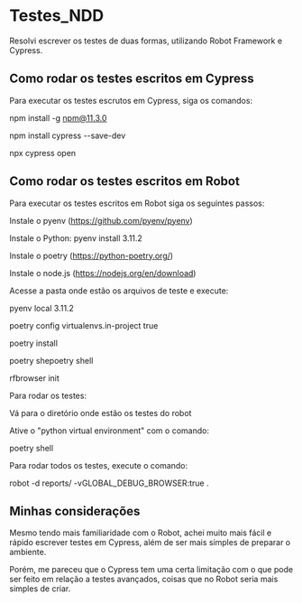 
# Testes_NDD

Resolvi escrever os testes de duas formas, utilizando Robot Framework e Cypress.


## Como rodar os testes escritos em Cypress
Para executar os testes escrutos em Cypress, siga os comandos:

npm install -g npm@11.3.0

npm install cypress --save-dev

npx cypress open



## Como rodar os testes escritos em Robot

Para executar os testes escritos em Robot siga os seguintes passos:

Instale o pyenv (https://github.com/pyenv/pyenv)

Instale o Python: pyenv install 3.11.2

Instale o poetry (https://python-poetry.org/)

Instale o node.js (https://nodejs.org/en/download)

Acesse a pasta onde estão os arquivos de teste e execute:

pyenv local 3.11.2

poetry config virtualenvs.in-project true

poetry install

poetry shepoetry shell

rfbrowser init

Para rodar os testes:

Vá para o diretório onde estão os testes do robot

Ative o "python virtual environment" com o comando: 

poetry shell

Para rodar todos os testes, execute o comando: 

robot -d reports/ -vGLOBAL_DEBUG_BROWSER:true .

## Minhas considerações
Mesmo tendo mais familiaridade com o Robot, achei muito mais fácil e rápido escrever testes em Cypress, além de ser mais simples de preparar o ambiente.

Porém, me pareceu que o Cypress tem uma certa limitação com o que pode ser feito em relação a testes avançados, coisas que no Robot seria mais simples de criar.